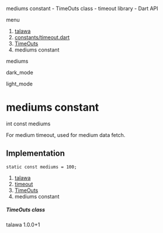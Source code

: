 




mediums constant - TimeOuts class - timeout library - Dart API







menu

1. [talawa](../../index.html)
2. [constants/timeout.dart](../../constants_timeout/constants_timeout-library.html)
3. [TimeOuts](../../constants_timeout/TimeOuts-class.html)
4. mediums constant

mediums


dark\_mode

light\_mode




# mediums constant


int
const mediums

For medium timeout, used for medium data fetch.


## Implementation

```
static const mediums = 100;
```

 


1. [talawa](../../index.html)
2. [timeout](../../constants_timeout/constants_timeout-library.html)
3. [TimeOuts](../../constants_timeout/TimeOuts-class.html)
4. mediums constant

##### TimeOuts class





talawa
1.0.0+1






